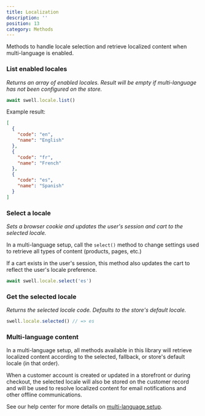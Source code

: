 ```yaml
---
title: Localization
description: ''
position: 13
category: Methods
---
```


Methods to handle locale selection and retrieve localized content when multi-language is enabled.

### List enabled locales

_Returns an array of enabled locales. Result will be empty if multi-language has not been configured on the store._

```javascript
await swell.locale.list()
```

Example result:

```json
[
  {
    "code": "en",
    "name": "English"
  },
  {
    "code": "fr",
    "name": "French"
  },
  {
    "code": "es",
    "name": "Spanish"
  }
]
```

### Select a locale

_Sets a browser cookie and updates the user's session and cart to the selected locale._

In a multi-language setup, call the `select()` method to change settings used to retrieve all types of content (products, pages, etc.)

If a cart exists in the user's session, this method also updates the cart to reflect the user's locale preference.

```javascript
await swell.locale.select('es')
```

### Get the selected locale

_Returns the selected locale code. Defaults to the store's default locale._

```javascript
swell.locale.selected() // => es
```

### Multi-language content

In a multi-language setup, all methods available in this library will retrieve localized content according to the selected, fallback, or store's default locale (in that order).

When a customer account is created or updated in a storefront or during checkout, the selected locale will also be stored on the customer record and will be used to resolve localized content for email notifications and other offline communications.

See our help center for more details on <a href="https://support.swell.store/en/articles/4919430-multi-language-setup">multi-language setup</a>.



<br />
